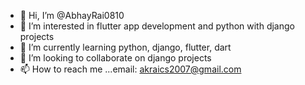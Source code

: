 - 👋 Hi, I’m @AbhayRai0810
- 👀 I’m interested in flutter app development and python with django projects
- 🌱 I’m currently learning python, django, flutter, dart
- 💞️ I’m looking to collaborate on django projects
- 📫 How to reach me ...email: akraics2007@gmail.com

<!---
AbhayRai0810/AbhayRai0810 is a ✨ special ✨ repository because its `README.md` (this file) appears on your GitHub profile.
You can click the Preview link to take a look at your changes.
--->
